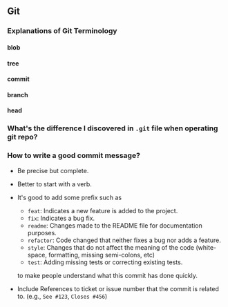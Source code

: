 ## Git 
### Explanations of Git Terminology

#### blob
#### tree
#### commit
#### branch
#### head 

### What's the difference I discovered in `.git` file when operating git repo?


### How to write a good commit message?
+ Be precise but complete.
+ Better to start with a verb.
+ It's good to add some prefix such as
    + `feat`: Indicates a new feature is added to the project.
    + `fix`: Indicates a bug fix.
    + `readme`: Changes made to the README file for documentation purposes.
    + `refactor`: Code changed that neither fixes a bug nor adds a feature.
    + `style`: Changes that do not affect the meaning of the code (white-space, formatting, missing semi-colons, etc)
    + `test`: Adding missing tests or correcting existing tests.

    to make people understand what this commit has done quickly.
    
+ Include References to ticket or issue number that the commit is related to. (e.g., `See #123`, `Closes #456`) 
